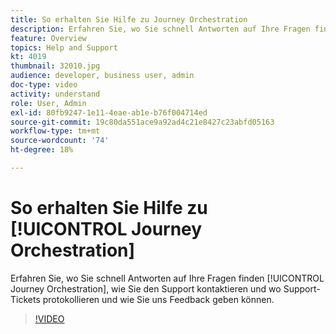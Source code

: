 ```yaml
---
title: So erhalten Sie Hilfe zu Journey Orchestration
description: Erfahren Sie, wo Sie schnell Antworten auf Ihre Fragen finden [!UICONTROL Journey Orchestration], wie Sie den Support kontaktieren und wo Support-Tickets protokollieren und wie Sie uns Feedback geben können.
feature: Overview
topics: Help and Support
kt: 4019
thumbnail: 32010.jpg
audience: developer, business user, admin
doc-type: video
activity: understand
role: User, Admin
exl-id: 80fb9247-1e11-4eae-ab1e-b76f004714ed
source-git-commit: 19c80da551ace9a92ad4c21e8427c23abfd05163
workflow-type: tm+mt
source-wordcount: '74'
ht-degree: 18%

---
```


# So erhalten Sie Hilfe zu [!UICONTROL Journey Orchestration]

Erfahren Sie, wo Sie schnell Antworten auf Ihre Fragen finden [!UICONTROL Journey Orchestration], wie Sie den Support kontaktieren und wo Support-Tickets protokollieren und wie Sie uns Feedback geben können.

>[!VIDEO](https://video.tv.adobe.com/v/32010?quality=12)
